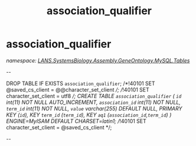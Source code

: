 ﻿---
title: association_qualifier
---

# association_qualifier
_namespace: [LANS.SystemsBiology.Assembly.GeneOntology.MySQL.Tables](N-LANS.SystemsBiology.Assembly.GeneOntology.MySQL.Tables.html)_

--
 
 DROP TABLE IF EXISTS `association_qualifier`;
 /*!40101 SET @saved_cs_client = @@character_set_client */;
 /*!40101 SET character_set_client = utf8 */;
 CREATE TABLE `association_qualifier` (
 `id` int(11) NOT NULL AUTO_INCREMENT,
 `association_id` int(11) NOT NULL,
 `term_id` int(11) NOT NULL,
 `value` varchar(255) DEFAULT NULL,
 PRIMARY KEY (`id`),
 KEY `term_id` (`term_id`),
 KEY `aq1` (`association_id`,`term_id`)
 ) ENGINE=MyISAM DEFAULT CHARSET=latin1;
 /*!40101 SET character_set_client = @saved_cs_client */;
 
 --




